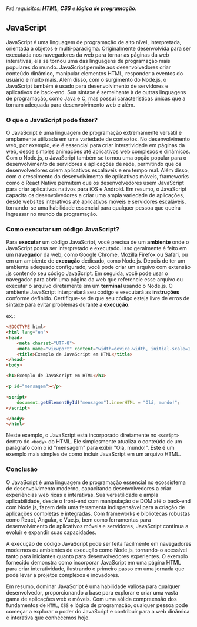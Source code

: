 ###### Pré requisitos: **HTML**, **CSS** e **lógica de programação**.

## JavaScript

JavaScript é uma linguagem de programação de alto nível, interpretada, orientada a objetos e multi-paradigma. Originalmente desenvolvida para ser executada nos navegadores da web para tornar as páginas da web interativas, ela se tornou uma das linguagens de programação mais populares do mundo. JavaScript permite aos desenvolvedores criar conteúdo dinâmico, manipular elementos HTML, responder a eventos do usuário e muito mais. Além disso, com o surgimento do Node.js, o JavaScript também é usado para desenvolvimento de servidores e aplicativos de back-end. Sua sintaxe é semelhante à de outras linguagens de programação, como Java e C, mas possui características únicas que a tornam adequada para desenvolvimento web e além.

### O que o JavaScript pode fazer?

O JavaScript é uma linguagem de programação extremamente versátil e amplamente utilizada em uma variedade de contextos. No desenvolvimento web, por exemplo, ele é essencial para criar interatividade em páginas da web, desde simples animações até aplicativos web complexos e dinâmicos. Com o Node.js, o JavaScript também se tornou uma opção popular para o desenvolvimento de servidores e aplicações de rede, permitindo que os desenvolvedores criem aplicativos escaláveis e em tempo real. Além disso, com o crescimento do desenvolvimento de aplicativos móveis, frameworks como o React Native permitem que os desenvolvedores usem JavaScript para criar aplicativos nativos para iOS e Android. Em resumo, o JavaScript capacita os desenvolvedores a criar uma ampla variedade de aplicações, desde websites interativos até aplicativos móveis e servidores escaláveis, tornando-se uma habilidade essencial para qualquer pessoa que queira ingressar no mundo da programação.

### Como executar um código JavaScript?

Para **executar** um código JavaScript, você precisa de um **ambiente** onde o JavaScript possa ser interpretado e executado. Isso geralmente é feito em um **navegador** da web, como Google Chrome, Mozilla Firefox ou Safari, ou em um ambiente de **execução** dedicado, como Node.js. Depois de ter um ambiente adequado configurado, você pode criar um arquivo com extensão .js contendo seu código JavaScript. Em seguida, você pode usar o navegador para abrir uma página da web que referencie esse arquivo ou executar o arquivo diretamente em um **terminal** usando o Node.js. O ambiente JavaScript interpretará seu código e executará as **instruções** conforme definido. Certifique-se de que seu código esteja livre de erros de sintaxe para evitar problemas durante a **execução**.

ex.:
```html
<!DOCTYPE html>
<html lang="en">
<head>
    <meta charset="UTF-8">
    <meta name="viewport" content="width=device-width, initial-scale=1.0">
    <title>Exemplo de JavaScript em HTML</title>
</head>
<body>

<h1>Exemplo de JavaScript em HTML</h1>

<p id="mensagem"></p>

<script>
    document.getElementById("mensagem").innerHTML = "Olá, mundo!";
</script>

</body>
</html>
```

Neste exemplo, o JavaScript está incorporado diretamente no `<script>` dentro do `<body>` do HTML. Ele simplesmente atualiza o conteúdo de um parágrafo com o id "mensagem" para exibir "Olá, mundo!". Este é um exemplo mais simples de como incluir JavaScript em um arquivo HTML.

### Conclusão

O JavaScript é uma linguagem de programação essencial no ecossistema de desenvolvimento moderno, capacitando desenvolvedores a criar experiências web ricas e interativas. Sua versatilidade e ampla aplicabilidade, desde o front-end com manipulação de DOM até o back-end com Node.js, fazem dela uma ferramenta indispensável para a criação de aplicações completas e integradas. Com frameworks e bibliotecas robustas como React, Angular, e Vue.js, bem como ferramentas para desenvolvimento de aplicativos móveis e servidores, JavaScript continua a evoluir e expandir suas capacidades.

A execução de código JavaScript pode ser feita facilmente em navegadores modernos ou ambientes de execução como Node.js, tornando-o acessível tanto para iniciantes quanto para desenvolvedores experientes. O exemplo fornecido demonstra como incorporar JavaScript em uma página HTML para criar interatividade, ilustrando o primeiro passo em uma jornada que pode levar a projetos complexos e inovadores.

Em resumo, dominar JavaScript é uma habilidade valiosa para qualquer desenvolvedor, proporcionando a base para explorar e criar uma vasta gama de aplicações web e móveis. Com uma sólida compreensão dos fundamentos de `HTML`, `CSS` e lógica de programação, qualquer pessoa pode começar a explorar o poder do JavaScript e contribuir para a web dinâmica e interativa que conhecemos hoje.



